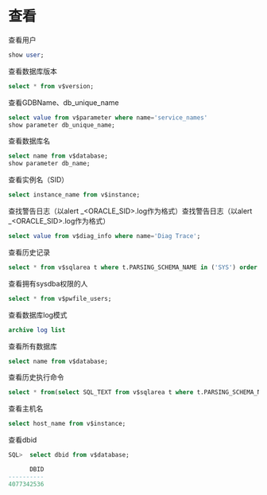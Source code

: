 # 查看

查看用户

```sql
show user;
```

查看数据库版本

```sql
select * from v$version;
```

查看GDBName、db\_unique\_name

```sql
select value from v$parameter where name='service_names'
show parameter db_unique_name;
```

查看数据库名

```sql
select name from v$database;
show parameter db_name;
```

查看实例名（SID）

```sql
select instance_name from v$instance;
```

查找警告日志（以alert \_\<ORACLE\_SID>.log作为格式）查找警告日志（以alert \_\<ORACLE\_SID>.log作为格式）

```sql
select value from v$diag_info where name='Diag Trace';
```

查看历史记录

```sql
select * from v$sqlarea t where t.PARSING_SCHEMA_NAME in ('SYS') order by t.LAST_ACTIVE_TIME desc
```

查看拥有sysdba权限的人

```sql
select * from v$pwfile_users;
```

查看数据库log模式

```sql
archive log list
```

查看所有数据库

```sql
select name from v$database; 
```

查看历史执行命令

```sql
select * from(select SQL_TEXT from v$sqlarea t where t.PARSING_SCHEMA_NAME in ('SYS') order by t.LAST_ACTIVE_TIME desc ) WHERE  rownum <10;
```

查看主机名

```sql
select host_name from v$instance;
```

查看dbid

```sql
SQL>  select dbid from v$database;

      DBID
----------
4077342536
```
